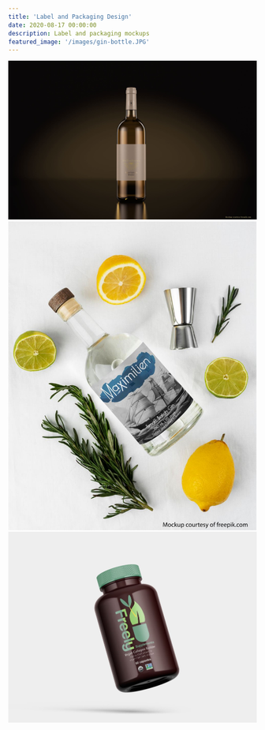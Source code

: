 ```yaml
---
title: 'Label and Packaging Design'
date: 2020-08-17 00:00:00
description: Label and packaging mockups
featured_image: '/images/gin-bottle.JPG'
---
```


<div class="gallery" data-columns="4">
	<img src="/images/wine-sauvblanc.JPG">
	<img src="/images/gin-bottle.JPG">
	<img src="/images/freely-bottle.JPG">
</div>
